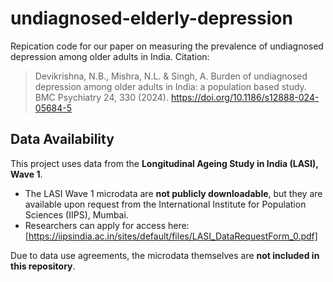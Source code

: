 # undiagnosed-elderly-depression
Repication code for our paper on measuring the prevalence of undiagnosed depression among older adults in India. Citation:

> Devikrishna, N.B., Mishra, N.L. & Singh, A. Burden of undiagnosed depression among older adults in India: a population based study. BMC Psychiatry 24, 330 (2024). https://doi.org/10.1186/s12888-024-05684-5 



## Data Availability

This project uses data from the **Longitudinal Ageing Study in India (LASI), Wave 1**.

- The LASI Wave 1 microdata are **not publicly downloadable**, but they are available upon request from the International Institute for Population Sciences (IIPS), Mumbai.  
- Researchers can apply for access here: [https://iipsindia.ac.in/sites/default/files/LASI_DataRequestForm_0.pdf]

Due to data use agreements, the microdata themselves are **not included in this repository**.
